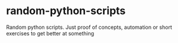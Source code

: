 # random-python-scripts
Random python scripts. Just proof of concepts, automation or short exercises to get better at something

